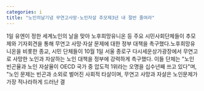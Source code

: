 ```yaml
---
categories: i
title: "노인의날기념 무연고사망·노인자살 추모제3년 내 절반 줄여라"
---
```

1일 유엔이 정한 세계노인의 날을 맞아 노후희망유니온 등 주요 시민사회단체들이 추모제와 기자회견을 통해 무연고 사망·자살 문제에 대한 정부 대책을 촉구했다.노후희망유니온을 비롯한 종교, 시민 단체들이 10월 1일 서울 종로구 다시세운상가광장에서 무연고로 사망한 노인과 자살하는 노인 대책을 정부에 강력하게 촉구했다. 이들 단체는 "노인 빈곤율과 노인 자살율이 OECD 국가 중 압도적 1위라는 오명을 십수년째 쓰고 있다"며, "노인 문제는 빈곤과 소외로 벌어진 사회적 타살이며, 무연고 사망과 자살은 노인문제가 가장 적나라하게 드러난 결